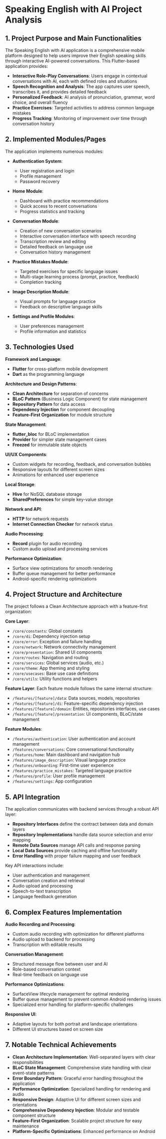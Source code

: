 # Speaking English with AI Project Analysis

## 1. Project Purpose and Main Functionalities

The Speaking English with AI application is a comprehensive mobile platform designed to help users improve their English speaking skills through interactive AI-powered conversations. This Flutter-based application provides:

- **Interactive Role-Play Conversations**: Users engage in contextual conversations with AI, each with defined roles and situations
- **Speech Recognition and Analysis**: The app captures user speech, transcribes it, and provides detailed feedback
- **Personalized Feedback**: AI analysis of pronunciation, grammar, word choice, and overall fluency
- **Practice Exercises**: Targeted activities to address common language mistakes
- **Progress Tracking**: Monitoring of improvement over time through conversation history

## 2. Implemented Modules/Pages

The application implements numerous modules:

- **Authentication System**:
  - User registration and login
  - Profile management
  - Password recovery

- **Home Module**:
  - Dashboard with practice recommendations
  - Quick access to recent conversations
  - Progress statistics and tracking

- **Conversation Module**:
  - Creation of new conversation scenarios
  - Interactive conversation interface with speech recording
  - Transcription review and editing
  - Detailed feedback on language use
  - Conversation history management

- **Practice Mistakes Module**:
  - Targeted exercises for specific language issues
  - Multi-stage learning process (prompt, practice, feedback)
  - Completion tracking

- **Image Description Module**:
  - Visual prompts for language practice
  - Feedback on descriptive language skills

- **Settings and Profile Modules**:
  - User preferences management
  - Profile information and statistics

## 3. Technologies Used

**Framework and Language**:
- **Flutter** for cross-platform mobile development
- **Dart** as the programming language

**Architecture and Design Patterns**:
- **Clean Architecture** for separation of concerns
- **BLoC Pattern** (Business Logic Component) for state management
- **Repository Pattern** for data access
- **Dependency Injection** for component decoupling
- **Feature-First Organization** for module structure

**State Management**:
- **flutter_bloc** for BLoC implementation
- **Provider** for simpler state management cases
- **Freezed** for immutable state objects

**UI/UX Components**:
- Custom widgets for recording, feedback, and conversation bubbles
- Responsive layouts for different screen sizes
- Animations for enhanced user experience

**Local Storage**:
- **Hive** for NoSQL database storage
- **SharedPreferences** for simple key-value storage

**Network and API**:
- **HTTP** for network requests
- **Internet Connection Checker** for network status

**Audio Processing**:
- **Record** plugin for audio recording
- Custom audio upload and processing services

**Performance Optimization**:
- Surface view optimizations for smooth rendering
- Buffer queue management for better performance
- Android-specific rendering optimizations

## 4. Project Structure and Architecture

The project follows a Clean Architecture approach with a feature-first organization:

**Core Layer**:
- `/core/constants`: Global constants
- `/core/di`: Dependency injection setup
- `/core/error`: Exception and failure handling
- `/core/network`: Network connectivity management
- `/core/presentation`: Shared UI components
- `/core/routes`: Navigation and routing
- `/core/services`: Global services (audio, etc.)
- `/core/theme`: App theming and styling
- `/core/usecases`: Base use case definitions
- `/core/utils`: Utility functions and helpers

**Feature Layer**:
Each feature module follows the same internal structure:
- `/features/[feature]/data`: Data sources, models, repositories
- `/features/[feature]/di`: Feature-specific dependency injection
- `/features/[feature]/domain`: Entities, repositories interfaces, use cases
- `/features/[feature]/presentation`: UI components, BLoC/state management

**Feature Modules**:
- `/features/authentication`: User authentication and account management
- `/features/conversations`: Core conversational functionality
- `/features/home`: Main dashboard and navigation hub
- `/features/image_description`: Visual language practice
- `/features/onboarding`: First-time user experience
- `/features/practice_mistakes`: Targeted language practice
- `/features/profile`: User profile management
- `/features/settings`: App configuration

## 5. API Integration

The application communicates with backend services through a robust API layer:

- **Repository Interfaces** define the contract between data and domain layers
- **Repository Implementations** handle data source selection and error mapping
- **Remote Data Sources** manage API calls and response parsing
- **Local Data Sources** provide caching and offline functionality
- **Error Handling** with proper failure mapping and user feedback

Key API interactions include:
- User authentication and management
- Conversation creation and retrieval
- Audio upload and processing
- Speech-to-text transcription
- Language feedback generation

## 6. Complex Features Implementation

**Audio Recording and Processing**:
- Custom audio recording with optimization for different platforms
- Audio upload to backend for processing
- Transcription with editable results

**Conversation Management**:
- Structured message flow between user and AI
- Role-based conversation context
- Real-time feedback on language use

**Performance Optimizations**:
- SurfaceView lifecycle management for optimal rendering
- Buffer queue management to prevent common Android rendering issues
- Specialized error handling for platform-specific challenges

**Responsive UI**:
- Adaptive layouts for both portrait and landscape orientations
- Different UI structures based on screen size

## 7. Notable Technical Achievements

- **Clean Architecture Implementation**: Well-separated layers with clear responsibilities
- **BLoC State Management**: Comprehensive state handling with clear event-state patterns
- **Error Boundary Pattern**: Graceful error handling throughout the application
- **Performance Optimization**: Specialized handling for rendering and audio
- **Responsive Design**: Adaptive UI for different screen sizes and orientations
- **Comprehensive Dependency Injection**: Modular and testable component structure
- **Feature-First Organization**: Scalable project structure for easy maintenance
- **Platform-Specific Optimizations**: Enhanced performance on Android